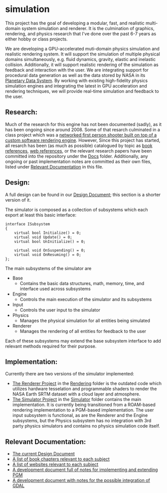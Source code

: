 simulation
==========

This project has the goal of developing a modular, fast, and realistic multi-domain system simulation and renderer.  It is the culmination of graphics, rendering, and physics research that I've done over the past 6-7 years as either hobby or class projects.

We are developing a GPU-accelerated muti-domain physics simulation and realistic rendering system.  It will support the simulation of multiple physical domains simultaneously, e.g. fluid dynamics, gravity, elastic and inelastic collision.  Additionally, it will support realistic rendering of the simulation as feedback and interaction with the user.  We are integrating support for procedural data generation as well as the data stored by NASA in its [Planetary Data System](http://pds.jpl.nasa.gov/).  By working with existing high-fidelity physics simulation engines and integrating the latest in GPU acceleration and rendering techniques, we will provide real-time simulation and feedback to the user.

Research:
---------
Much of the research for this engine has not been documented (sadly), as it has been ongoing since around 2008.  Some of that resarch culminated in a class project which was a [networked first person shooter built on top of a custom software rendering engine](https://github.com/finger563/CS283Project).  However, Since this project has started, all resarch has been (as much as possible) catalogued by topic as [book references](BookReferences.md), [web references](WebReferences.md), or the relevant research papers have been committed into the repository under the [Docs](Docs) folder.  Additionally, any ongoing or past implementation notes are committed as their own files, listed under [Relevant Documentation](#relevant-documentation) in this file.

Design:
-------
A full design can be found in our [Design Document](Design.md); this section is a shorter version of it.  

The simulator is composed as a collection of subsystems which each export at least this basic interface:

	interface ISubsystem
	{
		virtual bool Initialize() = 0;
		virtual void Update() = 0;
		virtual bool UnInitialize() = 0;

		virtual void OnSuspending() = 0;
		virtual void OnResuming() = 0;
	};

The main subsystems of the simulator are
* Base
  * Contains the basic data structures, math, memory, time, and interface used across subsystems
* Engine
  * Controls the main execution of the simulator and its subsystems
* Input
  * Controls the user input to the simulator
* Physics
  * Manages the physical simulation for all entities being simulated
* Renderer
  * Manages the rendering of all entities for feedback to the user

Each of these subsystems may extend the base subsystem interface to add relevant methods required for their purpose.  

Implementation:
---------------
Currently there are two versions of the simulator implemented:
* [The Renderer Project](Rendering/Renderer.sln) in the [Rendering](Rendering) folder is the outdated code which utilizes hardware tesselation and programmable shaders to render the NASA Earth SRTM dataset with a cloud layer and atmosphere.
* [The Simulator Project](Simulator/Simulator.sln) in the [Simulator](Simulator) folder contains the main implementation.  It is currently being transitioned from a ROAM-based rendering implementation to a PGM-based implementation.  The user input subsystem is functional, as are the Renderer and the Engine subsystems, but the Physics subsystem has no integration with 3rd party physics simulators and contains no physics simulation code itself.  

Relevant Documentation:
-----------------------
* [The current Design Document](Design.md)
* [A list of book chapters relevant to each subject](BookReferences.md)
* [A list of websites relevant to each subject](WebReferences.md)
* [A development document full of notes for implementing and extending PGM](PGMImplementation.md)
* [A development document with notes for the possible integration of GDAL](GDALIntegration.md)
